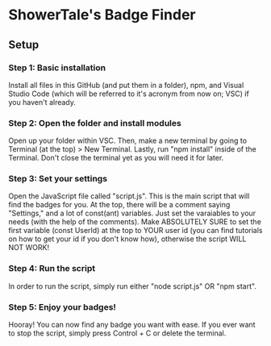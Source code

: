 # ShowerTale's Badge Finder
## Setup
### Step 1: Basic installation
Install all files in this GitHub (and put them in a folder), npm, and Visual Studio Code (which will be referred to it's acronym from now on; VSC) if you haven't already.
### Step 2: Open the folder and install modules
Open up your folder within VSC.
Then, make a new terminal by going to Terminal (at the top) > New Terminal.
Lastly, run "npm install" inside of the Terminal.
Don't close the terminal yet as you will need it for later.
### Step 3: Set your settings
Open the JavaScript file called "script.js". This is the main script that will find the badges for you.
At the top, there will be a comment saying "Settings," and a lot of const(ant) variables. Just set the varaiables to your needs (with the help of the comments).
Make ABSOLUTELY SURE to set the first variable (const UserId) at the top to YOUR user id (you can find tutorials on how to get your id if you don't know how), otherwise the script WILL NOT WORK!
### Step 4: Run the script
In order to run the script, simply run either "node script.js" OR "npm start".
### Step 5: Enjoy your badges!
Hooray! You can now find any badge you want with ease.
If you ever want to stop the script, simply press Control + C or delete the terminal.
